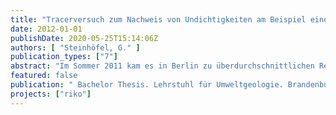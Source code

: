 ```yaml
---
title: "Tracerversuch zum Nachweis von Undichtigkeiten am Beispiel eines Vertikalfilterbrunnens des Wasserwerks Jungfernheide (Berlin)."
date: 2012-01-01
publishDate: 2020-05-25T15:14:06Z
authors: [ "Steinhöfel, G." ]
publication_types: ["7"]
abstract: "Im Sommer 2011 kam es in Berlin zu überdurchschnittlichen Regenfällen von mehr als 200 Litern je Quadratmeter. Die Vervierfachung des durchschnittlichen Monatsniederschlages führte neben einer Erhöhung des Wasserpegels umliegender Gewässer zu einer Sättigung des Bodens mit Wasser. Es bestand die Annahme, dass durch die beschleunigte Versickerung oberflächennahen Wassers ein unerwünscht starker mikrobieller Eintrag in das Rohwasser von einzelnen Brunnen der BWB stattfand. Entscheidend bei der Betrachtung des vertikalen Transportes von pathogenen Keimen im Sickerwasser im direkten Brunnenumfeld war die Frage der minimalen Fließzeit bis zum Erreichen der Filteroberkante (FOK) des Brunnens. Ziel der vorliegenden Arbeit war die Untersuchung von unerwünschten Wasserzutritten entlang der Ausbaumaterialien eines Vertikalfilterbrunnens mit Tonsperre auf dem Gelände des WW Jungfernheide der BWB. Anhand von Feldversuchen, insbesondere durch den Markierungsversuch mit dem löslichen fluoreszierenden Farbtracer Uranin, sollte der ausgewählte Testbrunnen auf mögliche Kurzschlüsse an Abdichtungsvorrichtungen überprüft werden. Die Quantifizierung der Fließzeit und der Vergleich von Brunnen wurde nicht angestrebt. Es wurde lediglich bewertet, ob die Fließzeit eher im Bereich weniger Tage (Schutzfunktion fehlt) oder sich im Bereich mehrerer Wochen (Schutzfunktion vorhanden) befand. In Vorbereitung auf den Markierungsversuch mit dem Fluoreszenzfarbstoff Uranin wurden zur Bestimmung der potentiellen Versickerungsleistung innerhalb der Brunnenstube und im direkten Brunnenumfeld gezielte Vorversuche vorgenommen. Dabei wurden zum einen innerhalb der Brunnenstube potentielle Undichtigkeiten an den Brunnenkomponenten überprüft, zum anderen mit Hilfe eines provisorisch errichteten Ringinfiltrometers außerhalb des Brunnenbauwerks das Infiltrationsverhalten der Grundwasserüberdeckung erfasst. Unter Berücksichtigung einer berechneten minimal kritischen Infiltrationszeit wurde durch die Simulation eines kontinuierlichen Starkregenereignisses innerhalb von 10 Tagen der Markierungsversuch durchgeführt. Aus den gewonnenen Messergebnissen des Markierungsversuches konnte in erster Linie geschlussfolgert werden, dass es im Bereich entlang des Ausbaumaterials des Testbrunnens keine Umläufigkeiten an der Ringraumverfüllung gab und folglich eine intakte Schutzfunktion der Abdichtungsvorrichtung gegenüber schnell infiltrierendem Wasser vorhanden ist. Auch innerhalb der Brunnenstube konnte infolge der Vorversuche eine Dichtigkeit aller Komponenten nachgewiesen werden. Aufgrund einer unabsehbaren technisch bedingten Messunterbrechung während des Markierungsversuches wurde vereinbart einen zweiten Markierungsversuch zur Überprüfung der Richtigkeit durchzuführen. Da es sich bei den absolvierten Versuchen noch um unerprobte Verfahren zum phänomenologischen Nachweis von Kurzschlüssen an Vertikalfilterbrunnen der BWB handelt, ist bei einer entsprechenden Verbesserung der Methodik sowie in Betracht der schnellen und kostengünstigen Durchführung eine weitere Anwendung an Brunnen der BWB empfehlenswert."
featured: false
publication: " Bachelor Thesis. Lehrstuhl für Umweltgeologie. Brandenburgische Technische Universität Cottbus - Senftenberg"
projects: ["riko"]
---
```


